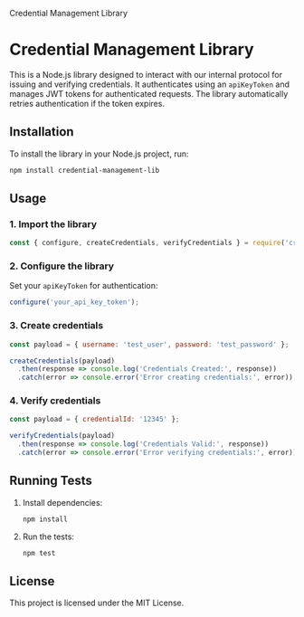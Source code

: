 
Credential Management Library

# Credential Management Library

This is a Node.js library designed to interact with our internal protocol for issuing and verifying credentials. It authenticates using an `apiKeyToken` and manages JWT tokens for authenticated requests. The library automatically retries authentication if the token expires.

## Installation

To install the library in your Node.js project, run:

```bash
npm install credential-management-lib
```

## Usage

### 1. Import the library

```javascript
const { configure, createCredentials, verifyCredentials } = require('credential-management-lib');
```

### 2. Configure the library

Set your `apiKeyToken` for authentication:

```javascript
configure('your_api_key_token');
```

### 3. Create credentials

```javascript
const payload = { username: 'test_user', password: 'test_password' };

createCredentials(payload)
  .then(response => console.log('Credentials Created:', response))
  .catch(error => console.error('Error creating credentials:', error));
```

### 4. Verify credentials

```javascript
const payload = { credentialId: '12345' };

verifyCredentials(payload)
  .then(response => console.log('Credentials Valid:', response))
  .catch(error => console.error('Error verifying credentials:', error));
```

## Running Tests

1. Install dependencies:
   ```bash
   npm install
   ```

2. Run the tests:
   ```bash
   npm test
   ```

## License

This project is licensed under the MIT License.
